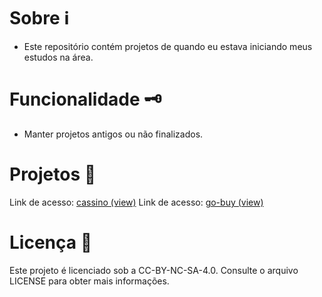 # Sobre ℹ️
- Este repositório contém projetos de quando eu estava iniciando meus estudos na área.

# Funcionalidade 🗝️
- Manter projetos antigos ou não finalizados.

# Projetos 📖
Link de acesso: [cassino (view)](https://heldernf.github.io/limbo-projects/cassino)
Link de acesso: [go-buy (view)](https://heldernf.github.io/limbo-projects/go-buy)

# Licença 📜
Este projeto é licenciado sob a CC-BY-NC-SA-4.0. Consulte o arquivo LICENSE para obter mais informações.
